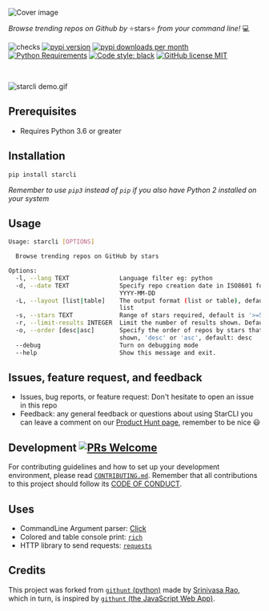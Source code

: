 ![Cover image](https://github.com/hedythedev/starcli/blob/main/starcli-small-cover.png)

*Browse trending repos on Github by*
⭐stars⭐
*from your command line!* 💻

![checks](https://github.com/hedythedev/starcli/workflows/checks/badge.svg)
[![pypi version](https://img.shields.io/pypi/v/starcli)](https://pypi.org/project/starcli/)
[![pypi downloads per month](https://img.shields.io/pypi/dm/starcli)](https://pypi.org/project/starcli/)
[![Python Requirements](https://img.shields.io/pypi/pyversions/starcli)](https://pypi.org/project/starcli/)
[![Code style: black](https://img.shields.io/badge/code%20style-black-000000.svg)](https://github.com/psf/black)
[![GitHub license MIT](https://img.shields.io/github/license/hedythedev/starcli.svg)](https://github.com/hedythedev/starcli/blob/main/LICENSE)

<br>

<!--Below is a demo gif-->
![starcli demo.gif](https://github.com/hedythedev/starcli/blob/main/demo.gif)




## Prerequisites

* Requires Python 3.6 or greater

## Installation

```sh
pip install starcli
```
*Remember to use `pip3` instead of `pip` if you also have Python 2 installed on your system*

## Usage

```sh
Usage: starcli [OPTIONS]

  Browse trending repos on GitHub by stars

Options:
  -l, --lang TEXT              Language filter eg: python
  -d, --date TEXT              Specify repo creation date in ISO8601 format
                               YYYY-MM-DD
  -L, --layout [list|table]    The output format (list or table), default is
                               list
  -s, --stars TEXT             Range of stars required, default is '>=50'
  -r, --limit-results INTEGER  Limit the number of results shown. Default: 7
  -o, --order [desc|asc]       Specify the order of repos by stars that is
                               shown, 'desc' or 'asc', default: desc
  --debug                      Turn on debugging mode
  --help                       Show this message and exit.
```

## Issues, feature request, and feedback

* Issues, bug reports, or feature request: Don't hesitate to open an issue in this repo
* Feedback: any general feedback or questions about using StarCLI you can leave a comment 
on our [Product Hunt page](https://www.producthunt.com/posts/starcli), remember to be nice :smiley:


## Development    [![PRs Welcome](https://img.shields.io/badge/PRs-welcome-brightgreen.svg?style=flat-square)](http://makeapullrequest.com)

For contributing guidelines and how to set up your development environment, please 
read [`CONTRIBUTING.md`](https://github.com/hedythedev/starcli/blob/main/CONTRIBUTING.md).
Remember that all contributions to this project should follow its 
[CODE OF CONDUCT](https://github.com/hedythedev/starcli/blob/main/CODE_OF_CONDUCT.md).

## Uses

* CommandLine Argument parser: [Click](https://github.com/pallets/click)
* Colored and table console print: [`rich`](https://github.com/willmcgugan/rich)
* HTTP library to send requests: [`requests`](https://github.com/psf/requests)


## Credits

This project was forked from
[`githunt` (python)](https://github.com/SriNandan33/githunt)
made by [Srinivasa Rao](https://github.com/SriNandan33), which
in turn, is inspired by
[`githunt` (the JavaScript Web App)](https://github.com/kamranahmedse/githunt).

